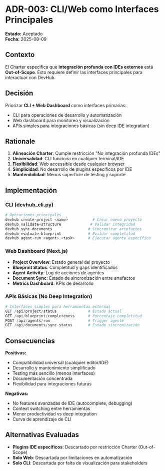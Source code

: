 # ADR-003: CLI/Web como Interfaces Principales

**Estado:** Aceptado  
**Fecha:** 2025-08-09

## Contexto
El Charter especifica que **integración profunda con IDEs externos** está **Out-of-Scope**. Esto requiere definir las interfaces principales para interactuar con DevHub.

## Decisión
Priorizar **CLI + Web Dashboard** como interfaces primarias:
- CLI para operaciones de desarrollo y automatización
- Web dashboard para monitoreo y visualización
- APIs simples para integraciones básicas (sin deep IDE integration)

## Rationale
1. **Alineación Charter**: Cumple restricción "No integración profunda IDEs"
2. **Universalidad**: CLI funciona en cualquier terminal/IDE
3. **Flexibilidad**: Web accessible desde cualquier browser
4. **Simplicidad**: No desarrollo de plugins específicos por IDE
5. **Mantenibilidad**: Menos superficie de testing y soporte

## Implementación

### CLI (devhub_cli.py)
```bash
# Operaciones principales
devhub create-project <name>           # Crear nuevo proyecto
devhub validate-structure             # Validar integridad
devhub sync-documents                # Sincronizar artefactos
devhub evaluate-blueprint            # Evaluar completitud
devhub agent-run <agent> <task>      # Ejecutar agente específico
```

### Web Dashboard (Next.js)
- **Project Overview**: Estado general del proyecto
- **Blueprint Status**: Completitud y gaps identificados
- **Agent Activity**: Log de acciones de agentes
- **Document Sync**: Estado de sincronización entre artefactos
- **Metrics Dashboard**: KPIs de desarrollo

### APIs Básicas (No Deep Integration)
```python
# Interfaces simples para herramientas externas
GET /api/project/status              # Estado actual
GET /api/blueprint/completeness      # Porcentaje completitud
POST /api/agents/run                 # Trigger agente
GET /api/documents/sync-status       # Estado sincronización
```

## Consecuencias

**Positivas:**
+ Compatibilidad universal (cualquier editor/IDE)
+ Desarrollo y mantenimiento simplificado
+ Testing más sencillo (menos interfaces)
+ Documentación concentrada
+ Flexibilidad para integraciones futuras

**Negativas:**
- No features avanzadas de IDE (autocomplete, debugging)
- Context switching entre herramientas
- Menor productividad vs deep integration
- Curva de aprendizaje de CLI

## Alternativas Evaluadas
- **Plugins IDE específicos**: Descartado por restricción Charter (Out-of-Scope)
- **Solo Web**: Descartada por limitaciones en automatización
- **Solo CLI**: Descartada por falta de visualización para stakeholders